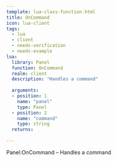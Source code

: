 ```yaml
---
template: lua-class-function.html
title: OnCommand
icon: lua-client
tags:
  - lua
  - client
  - needs-verification
  - needs-example
lua:
  library: Panel
  function: OnCommand
  realm: client
  description: "Handles a command"
  
  arguments:
  - position: 1
    name: "panel"
    type: Panel
  - position: 2
    name: "command"
    type: string
  returns:
    
---
```


<div class="lua__search__keywords">
Panel:OnCommand &#x2013; Handles a command
</div>
